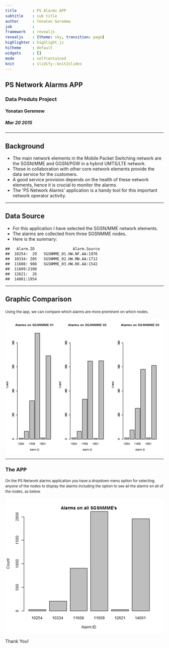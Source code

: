 ```yaml
---
title       : PS Alarms APP
subtitle    : sub title
author      : Yonatan Geremew
job         : 
framework   : revealjs  
revealjs    : {theme: sky, transition: page}
highlighter : highlight.js  
hitheme     : default      
widgets     : []            
mode        : selfcontained 
knit        : slidify::knit2slides
---
```


## PS Network Alarms APP 

### Data Produts Project
#### Yonatan Geremew
##### Mar 20 2015

---

## Background

- The main network elements in the Mobile Packet Switching network are the SGSN/MME and GGSN/PGW in a hybrid UMTS/LTE
network. 
- These in collaboration with other core network elements provide the data service for the customers.
- A good service provision depends on the health of these network elements, hence it is crucial to monitor the alarms.
- The 'PS Network Alarms' application is a handy tool for this important network operator activity.

---  

## Data Source

- For this application I have selected the SGSN/MME network elements. 
- The alarms are collected from three SGSNMME nodes.
- Here is the summary:

```
##   Alarm.ID                 Alarm.Source 
##  10254:  29   SGSNMME_01.HW.NF.AA:1976  
##  10334: 205   SGSNMME_02.HW.MW.AA:1712  
##  11608: 908   SGSNMME_03.HW.KK.AA:1542  
##  11609:2108                             
##  12621:  26                             
##  14001:1954
```


---  

## Graphic Comparison

<small>Using the app, we can compare which alarms are more prominent on which nodes.</small>

<img src="assets/fig/simple-plot-1.png" title="plot of chunk simple-plot" alt="plot of chunk simple-plot" style="display: block; margin: auto;" />

---

### The APP

<small>On the PS Network alarms application you have a dropdown menu 
option for selecting anyone of the nodes to display the alarms including the option to see all the alarms on all of the nodes, as below.</small>

<img src="assets/fig/unnamed-chunk-2-1.png" title="plot of chunk unnamed-chunk-2" alt="plot of chunk unnamed-chunk-2" style="display: block; margin: auto;" />

Thank You!


